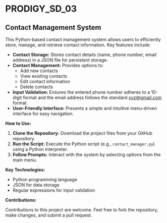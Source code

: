 # PRODIGY_SD_03
## Contact Management System

This Python-based contact management system allows users to efficiently store, manage, and retrieve contact information. Key features include:

* **Contact Storage:** Stores contact details (name, phone number, email address) in a JSON file for persistent storage.
* **Contact Management:** Provides options to:
    - Add new contacts
    - View existing contacts
    - Edit contact information
    - Delete contacts
* **Input Validation:** Ensures the entered phone number adheres to a 10-digit format and the email address follows the standard xyz@gmail.com format.
* **User-Friendly Interface:** Presents a simple and intuitive menu-driven interface for easy navigation.

**How to Use:**

1. **Clone the Repository:** Download the project files from your GitHub repository.
2. **Run the Script:** Execute the Python script (e.g., `contact_manager.py`) using a Python interpreter.
3. **Follow Prompts:** Interact with the system by selecting options from the main menu.

**Key Technologies:**

* Python programming language
* JSON for data storage
* Regular expressions for input validation

**Contributions:**

Contributions to this project are welcome. Feel free to fork the repository, make changes, and submit a pull request.
